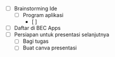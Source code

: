 - [ ] Brainstorming Ide
	- [ ] Program aplikasi 
		- [ ] 


- [ ] Daftar di BEC Apps
- [ ] Persiapan untuk presentasi selanjutnya
	- [ ] Bagi tugas
	- [ ] Buat canva presentasi